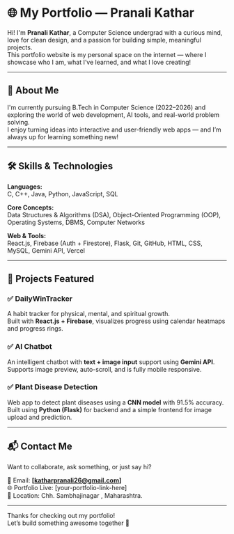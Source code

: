 
# 🌐 My Portfolio — Pranali Kathar

Hi! I'm **Pranali Kathar**, a Computer Science undergrad with a curious mind, love for clean design, and a passion for building simple, meaningful projects.  
This portfolio website is my personal space on the internet — where I showcase who I am, what I’ve learned, and what I love creating!

---

## 📌 About Me

I'm currently pursuing B.Tech in Computer Science (2022–2026) and exploring the world of web development, AI tools, and real-world problem solving.  
I enjoy turning ideas into interactive and user-friendly web apps — and I’m always up for learning something new!

---

## 🛠️ Skills & Technologies

**Languages:**  
C, C++, Java, Python, JavaScript, SQL

**Core Concepts:**  
Data Structures & Algorithms (DSA), Object-Oriented Programming (OOP), Operating Systems, DBMS, Computer Networks

**Web & Tools:**  
React.js, Firebase (Auth + Firestore), Flask, Git, GitHub, HTML, CSS, MySQL, Gemini API, Vercel

---

## 🚀 Projects Featured

### ✅ DailyWinTracker  
A habit tracker for physical, mental, and spiritual growth.  
Built with **React.js + Firebase**, visualizes progress using calendar heatmaps and progress rings.

### ✅ AI Chatbot  
An intelligent chatbot with **text + image input** support using **Gemini API**.  
Supports image preview, auto-scroll, and is fully mobile responsive.

### ✅ Plant Disease Detection  
Web app to detect plant diseases using a **CNN model** with 91.5% accuracy.  
Built using **Python (Flask)** for backend and a simple frontend for image upload and prediction.

---

## 📬 Contact Me

Want to collaborate, ask something, or just say hi?

📧 Email: **[katharpranali26@gmail.com]**  
🌐 Portfolio Live: [your-portfolio-link-here]  
📍 Location: Chh. Sambhajinagar , Maharashtra.

---

Thanks for checking out my portfolio!  
Let’s build something awesome together 🚀
